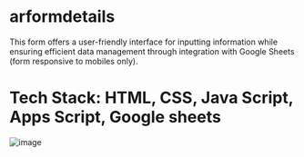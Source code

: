 # arformdetails


This form offers a user-friendly interface for inputting information while ensuring efficient data management through integration with Google Sheets (form responsive to mobiles only).
#    Tech Stack: HTML, CSS, Java Script, Apps Script, Google sheets

![image](https://github.com/Thisisamulya/arformdetails/assets/128579615/ba4b8306-325f-481a-9cca-5fe39637fa92)
